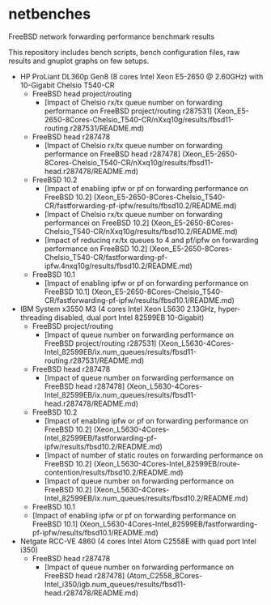 # netbenches
FreeBSD network forwarding performance benchmark results

This repository includes bench scripts, bench configuration files, raw results and gnuplot graphs on few setups.

 - HP ProLiant DL360p Gen8 (8 cores Intel Xeon E5-2650 @ 2.60GHz) with 10-Gigabit Chelsio T540-CR
    - FreeBSD head project/routing
      - [Impact of Chelsio rx/tx queue number on forwarding performance on FreeBSD project/routing r287531] (Xeon_E5-2650-8Cores-Chelsio_T540-CR/nXxq10g/results/fbsd11-routing.r287531/README.md)
    - FreeBSD head r287478
	  - [Impact of Chelsio rx/tx queue number on forwarding performance on FreeBSD head r287478] (Xeon_E5-2650-8Cores-Chelsio_T540-CR/nXxq10g/results/fbsd11-head.r287478/README.md)
	- FreeBSD 10.2
      - [Impact of enabling ipfw or pf on forwarding performance on FreeBSD 10.2] (Xeon_E5-2650-8Cores-Chelsio_T540-CR/fastforwarding-pf-ipfw/results/fbsd10.2/README.md)
      - [Impact of Chelsio rx/tx queue number on forwarding performancei on FreeBSD 10.2] (Xeon_E5-2650-8Cores-Chelsio_T540-CR/nXxq10g/results/fbsd10.2/README.md)
      - [Impact of reducinq rx/tx queues to 4 and pf/ipfw on forwarding performance on FreeBSD 10.2] (Xeon_E5-2650-8Cores-Chelsio_T540-CR/fastforwarding-pf-ipfw.4nxq10g/results/fbsd10.2/README.md)
    - FreeBSD 10.1
      - [Impact of enabling ipfw or pf on forwarding performance on FreeBSD 10.1] (Xeon_E5-2650-8Cores-Chelsio_T540-CR/fastforwarding-pf-ipfw/results/fbsd10.1/README.md)
 - IBM System x3550 M3 (4 cores Intel Xeon L5630 2.13GHz, hyper-threading disabled, dual port Intel 82599EB 10-Gigabit)
    - FreeBSD project/routing
       - [Impact of queue number on forwarding performance on FreeBSD project/routing r287531] (Xeon_L5630-4Cores-Intel_82599EB/ix.num_queues/results/fbsd11-routing.r287531/README.md)
    - FreeBSD head r287478
       - [Impact of queue number on forwarding performance on FreeBSD head r287478] (Xeon_L5630-4Cores-Intel_82599EB/ix.num_queues/results/fbsd11-head.r287478/README.md)
    - FreeBSD 10.2
	   - [Impact of enabling ipfw or pf on forwarding performance on FreeBSD 10.2] (Xeon_L5630-4Cores-Intel_82599EB/fastforwarding-pf-ipfw/results/fbsd10.2/README.md)
       - [Impact of number of static routes on forwarding performance on FreeBSD 10.2] (Xeon_L5630-4Cores-Intel_82599EB/route-contention/results/fbsd10.2/README.md)
       - [Impact of queue number on forwarding performance on FreeBSD 10.2] (Xeon_L5630-4Cores-Intel_82599EB/ix.num_queues/results/fbsd10.2/README.md)
    - FreeBSD 10.1
    - [Impact of enabling ipfw or pf on forwarding performance on FreeBSD 10.1] (Xeon_L5630-4Cores-Intel_82599EB/fastforwarding-pf-ipfw/results/fbsd10.1/README.md)
 - Netgate RCC-VE 4860 (4 cores Intel Atom C2558E with quad port Intel i350)
	- FreeBSD head r287478
    	- [Impact of queue number on forwarding performance on FreeBSD head r287478] (Atom_C2558_8Cores-Intel_i350/igb.num_queues/results/fbsd11-head.r287478/README.md)
